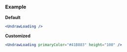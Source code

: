 ### Example

**Default**
```jsx
<UndrawLoading />
```

**Customized**
```jsx
<UndrawLoading primaryColor="#41B883" height="100" />
```
